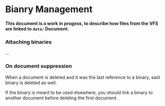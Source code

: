 # Bianry Management

**This document is a work in progess, to describe how files from the VFS are linked to `data/` Document.**

### Attaching binaries

...

### On document suppression

When a document is deleted and it was the last reference to a binary, said binary is deleted as well.

If the binary is meant to be used elsewhere, you should link a binary to another document before deleting the first document.
